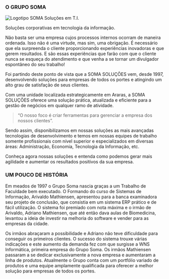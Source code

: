 ### O GRUPO SOMA

![Logotipo SOMA Soluções em T.I.](https://somasolucoes.com/wp-content/uploads/2021/10/logo-soma.svg)

Soluções corporativas em tecnologia da informação.

Não basta ser uma empresa cujos processos internos ocorram de maneira ordenada. Isso não é uma virtude, mas sim, uma obrigação. É necessário que ela surpreenda o cliente proporcionando experiências inovadoras e que gerem resultados. E são essas experiências que farão com que o cliente nunca se esqueça do atendimento e que venha a se tornar um divulgador espontâneo do seu trabalho!

Foi partindo deste ponto de vista que a SOMA SOLUÇÕES vem, desde 1997, desenvolvendo soluções para empresas de todos os portes e atingindo um alto grau de satisfação de seus clientes.

Com uma unidade localizada estrategicamente em Araras, a SOMA SOLUÇÕES oferece uma solução prática, atualizada e eficiente para a gestão de negócios em qualquer ramo de atividade.

> “O nosso foco é criar ferramentas para gerenciar a empresa dos nossos clientes”.

Sendo assim, disponibilizamos em nossas soluções as mais avançadas tecnologias de desenvolvimento e temos em nossas equipes de trabalho somente profissionais com nível superior e especializados em diversas áreas: Administração, Economia, Tecnologia da Informação, etc.

Conheça agora nossas soluções e entenda como podemos gerar mais agilidade e aumentar os resultados positivos da sua empresa.

### UM POUCO DE HISTÓRIA

Em meados de 1997 o Grupo Soma nascia graças a um Trabalho de Faculdade bem executado. O Formando do curso de Sistemas de Informação, Arivaldo Mathiensen, apresentou para a banca examinadora seu projeto de conclusão, que consistia em um sistema ERP prático e de fácil utilização. O sistema foi premiado com nota máxima e o irmão de Arivaldo, Adriano Mathiensen, que até então dava aulas de Biomedicina, levantou a ideia de investir na melhoria do software e vender para as empresas da cidade.

Os irmãos abraçaram a possibilidade e Adriano não teve dificuldade para conseguir os primeiros clientes. O sucesso do sistema trouxe várias indicações e este aumento da demanda fez com que surgisse a WNS Informática, primeira empresa do Grupo Soma. Os irmãos Mathiensen passaram a se dedicar exclusivamente a nova empresa e aumentaram a linha de produtos. Atualmente o Grupo conta com um portfólio variado de produtos e uma equipe amplamente qualificada para oferecer a melhor solução para empresas de todos os portes.